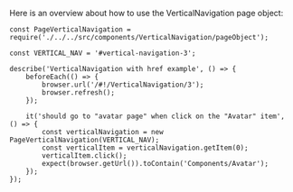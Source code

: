 Here is an overview about how to use the VerticalNavigation page object:

    const PageVerticalNavigation = require('./../../src/components/VerticalNavigation/pageObject');

    const VERTICAL_NAV = '#vertical-navigation-3';

    describe('VerticalNavigation with href example', () => {
        beforeEach(() => {
            browser.url('/#!/VerticalNavigation/3');
            browser.refresh();
        });

        it('should go to "avatar page" when click on the "Avatar" item', () => {
            const verticalNavigation = new PageVerticalNavigation(VERTICAL_NAV);
            const verticalItem = verticalNavigation.getItem(0);
            verticalItem.click();
            expect(browser.getUrl()).toContain('Components/Avatar');
        });
    });
